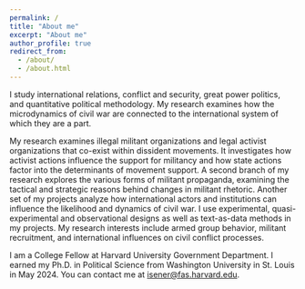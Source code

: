 ```yaml
---
permalink: /
title: "About me"
excerpt: "About me"
author_profile: true
redirect_from: 
  - /about/
  - /about.html
---
```

<!-- Google tag (gtag.js) -->
<script async src="https://www.googletagmanager.com/gtag/js?id=G-PKJS2WFZ01"></script>
<script>
  window.dataLayer = window.dataLayer || [];
  function gtag(){dataLayer.push(arguments);}
  gtag('js', new Date());

  gtag('config', 'G-PKJS2WFZ01');
</script>

I study international relations, conflict and security, great power politics, and quantitative political methodology. My research examines how the microdynamics of civil war are connected to the international system of which they are a part.

My research examines illegal militant organizations and legal activist organizations that co-exist within dissident movements. It investigates how activist actions influence the support for militancy and how state actions factor into the determinants of movement support. A second branch of my research explores the various forms of militant propaganda, examining the tactical and strategic reasons behind changes in militant rhetoric. Another set of my projects analyze how international actors and institutions can influence the likelihood and dynamics of civil war. I use experimental, quasi-experimental and observational designs as well as text-as-data methods in my projects. My research interests include armed group behavior, militant recruitment, and international influences on civil conflict processes.

I am a College Fellow at Harvard University Government Department. I earned my Ph.D. in Political Science from Washington University in St. Louis in May 2024. You can contact me at <isener@fas.harvard.edu>.




